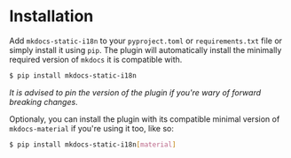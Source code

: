 # Installation

Add `mkdocs-static-i18n` to your `pyproject.toml` or `requirements.txt` file or simply install it using `pip`. The plugin will automatically install the minimally required version of `mkdocs` it is compatible with.

```bash
$ pip install mkdocs-static-i18n
```

*It is advised to pin the version of the plugin if you're wary of forward breaking changes*.

Optionaly, you can install the plugin with its compatible minimal version of `mkdocs-material` if you're using it too, like so:

```bash
$ pip install mkdocs-static-i18n[material]
```

